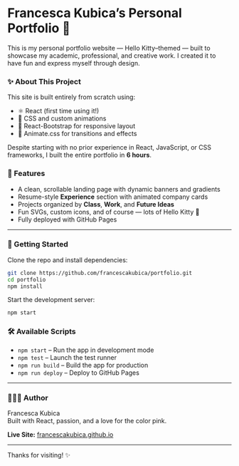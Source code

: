# Francesca Kubica’s Personal Portfolio 🎀

This is my personal portfolio website — Hello Kitty–themed — built to showcase my academic, professional, and creative work. I created it to have fun and express myself through design. 

### ✨ About This Project

This site is built entirely from scratch using:

- ⚛️ React (first time using it!)
- 🎀 CSS and custom animations
- 💅 React-Bootstrap for responsive layout
- 💃 Animate.css for transitions and effects

Despite starting with no prior experience in React, JavaScript, or CSS frameworks, I built the entire portfolio in **6 hours**. 

### 🧠 Features

- A clean, scrollable landing page with dynamic banners and gradients  
- Resume-style **Experience** section with animated company cards  
- Projects organized by **Class**, **Work**, and **Future Ideas**
- Fun SVGs, custom icons, and of course — lots of Hello Kitty 💖  
- Fully deployed with GitHub Pages

---

### 🚀 Getting Started

Clone the repo and install dependencies:

```bash
git clone https://github.com/francescakubica/portfolio.git
cd portfolio
npm install
```

Start the development server:

```bash
npm start
```

### 🛠 Available Scripts

- `npm start` – Run the app in development mode  
- `npm test` – Launch the test runner  
- `npm run build` – Build the app for production  
- `npm run deploy` – Deploy to GitHub Pages

---

### 👩🏻‍💻 Author

Francesca Kubica  
Built with React, passion, and a love for the color pink. 

**Live Site:** [francescakubica.github.io](https://francescakubica.github.io/Personal_Portfolio/)

---

Thanks for visiting! ✨

